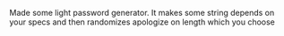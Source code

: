 Made some light password generator. It makes some string depends on your specs and then randomizes apologize on length which you choose
